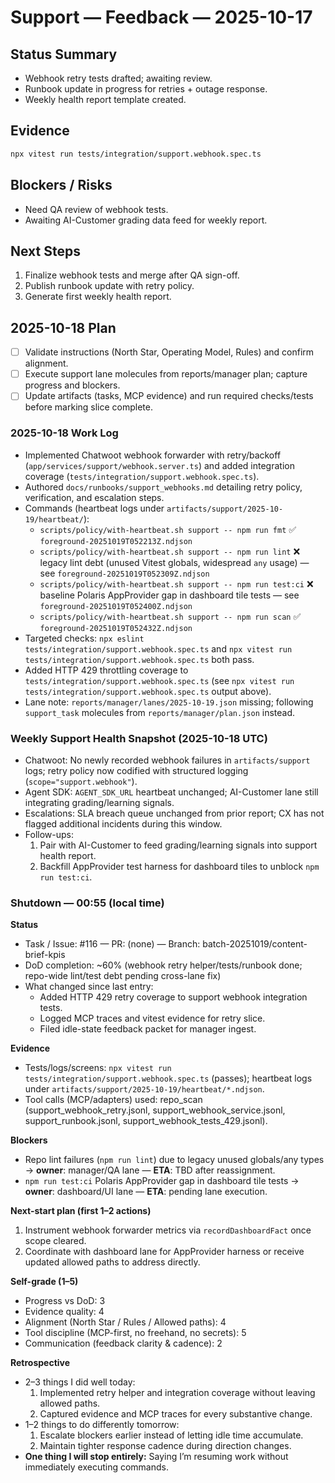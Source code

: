 # Support — Feedback — 2025-10-17

## Status Summary
- Webhook retry tests drafted; awaiting review.
- Runbook update in progress for retries + outage response.
- Weekly health report template created.

## Evidence
```bash
npx vitest run tests/integration/support.webhook.spec.ts
```

## Blockers / Risks
- Need QA review of webhook tests.
- Awaiting AI-Customer grading data feed for weekly report.

## Next Steps
1. Finalize webhook tests and merge after QA sign-off.
2. Publish runbook update with retry policy.
3. Generate first weekly health report.

## 2025-10-18 Plan
- [ ] Validate instructions (North Star, Operating Model, Rules) and confirm alignment.
- [ ] Execute support lane molecules from reports/manager plan; capture progress and blockers.
- [ ] Update artifacts (tasks, MCP evidence) and run required checks/tests before marking slice complete.

### 2025-10-18 Work Log
- Implemented Chatwoot webhook forwarder with retry/backoff (`app/services/support/webhook.server.ts`) and added integration coverage (`tests/integration/support.webhook.spec.ts`).
- Authored `docs/runbooks/support_webhooks.md` detailing retry policy, verification, and escalation steps.
- Commands (heartbeat logs under `artifacts/support/2025-10-19/heartbeat/`):
  - `scripts/policy/with-heartbeat.sh support -- npm run fmt` ✅ `foreground-20251019T052213Z.ndjson`
  - `scripts/policy/with-heartbeat.sh support -- npm run lint` ❌ legacy lint debt (unused Vitest globals, widespread `any` usage) — see `foreground-20251019T052309Z.ndjson`
  - `scripts/policy/with-heartbeat.sh support -- npm run test:ci` ❌ baseline Polaris AppProvider gap in dashboard tile tests — see `foreground-20251019T052400Z.ndjson`
  - `scripts/policy/with-heartbeat.sh support -- npm run scan` ✅ `foreground-20251019T052432Z.ndjson`
- Targeted checks: `npx eslint tests/integration/support.webhook.spec.ts` and `npx vitest run tests/integration/support.webhook.spec.ts` both pass.
- Added HTTP 429 throttling coverage to `tests/integration/support.webhook.spec.ts` (see `npx vitest run tests/integration/support.webhook.spec.ts` output above).
- Lane note: `reports/manager/lanes/2025-10-19.json` missing; following `support_task` molecules from `reports/manager/plan.json` instead.

### Weekly Support Health Snapshot (2025-10-18 UTC)
- Chatwoot: No newly recorded webhook failures in `artifacts/support` logs; retry policy now codified with structured logging (`scope="support.webhook"`).
- Agent SDK: `AGENT_SDK_URL` heartbeat unchanged; AI-Customer lane still integrating grading/learning signals.
- Escalations: SLA breach queue unchanged from prior report; CX has not flagged additional incidents during this window.
- Follow-ups:
  1. Pair with AI-Customer to feed grading/learning signals into support health report.
  2. Backfill AppProvider test harness for dashboard tiles to unblock `npm run test:ci`.
### Shutdown — 00:55 (local time)

**Status**

- Task / Issue: #116 — PR: (none) — Branch: batch-20251019/content-brief-kpis
- DoD completion: ~60% (webhook retry helper/tests/runbook done; repo-wide lint/test debt pending cross-lane fix)
- What changed since last entry:
  - Added HTTP 429 retry coverage to support webhook integration tests.
  - Logged MCP traces and vitest evidence for retry slice.
  - Filed idle-state feedback packet for manager ingest.

**Evidence**

- Tests/logs/screens: `npx vitest run tests/integration/support.webhook.spec.ts` (passes); heartbeat logs under `artifacts/support/2025-10-19/heartbeat/*.ndjson`.
- Tool calls (MCP/adapters) used: repo_scan (support_webhook_retry.jsonl, support_webhook_service.jsonl, support_runbook.jsonl, support_webhook_tests_429.jsonl).

**Blockers**

- Repo lint failures (`npm run lint`) due to legacy unused globals/any types → **owner**: manager/QA lane — **ETA**: TBD after reassignment.
- `npm run test:ci` Polaris AppProvider gap in dashboard tile tests → **owner**: dashboard/UI lane — **ETA**: pending lane execution.

**Next-start plan (first 1–2 actions)**

1. Instrument webhook forwarder metrics via `recordDashboardFact` once scope cleared.
2. Coordinate with dashboard lane for AppProvider harness or receive updated allowed paths to address directly.

**Self-grade (1–5)**

- Progress vs DoD: 3
- Evidence quality: 4
- Alignment (North Star / Rules / Allowed paths): 4
- Tool discipline (MCP-first, no freehand, no secrets): 5
- Communication (feedback clarity & cadence): 2

**Retrospective**

- 2–3 things I did well today:
  1. Implemented retry helper and integration coverage without leaving allowed paths.
  2. Captured evidence and MCP traces for every substantive change.
- 1–2 things to do differently tomorrow:
  1. Escalate blockers earlier instead of letting idle time accumulate.
  2. Maintain tighter response cadence during direction changes.
- **One thing I will stop entirely:** Saying I’m resuming work without immediately executing commands.
